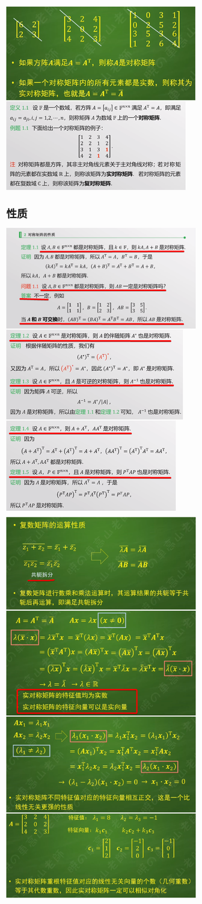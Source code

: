 ![](../photo/Pasted%20image%2020240624142634.png)
![](../photo/Pasted%20image%2020240624142709.png)

# 性质
![](../photo/Pasted%20image%2020240624143313.png)
![](../photo/Pasted%20image%2020240624143448.png)
![](../photo/Pasted%20image%2020240624143539.png)

![](../photo/Pasted%20image%2020240624143142.png)
![](../photo/Pasted%20image%2020240624144213.png)
![](../photo/Pasted%20image%2020240624144300.png)
![](../photo/Pasted%20image%2020240624161541.png)